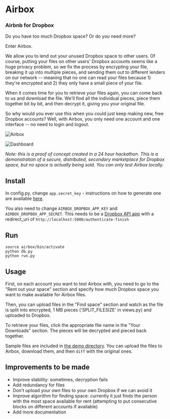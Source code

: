 # Airbox
### Airbnb for Dropbox

Do you have too much Dropbox space? Or do you need more?

Enter Airbox.

We allow you to lend out your unused Dropbox space to other users. Of course, putting your files on other users' Dropbox accounts seems like a huge privacy problem, so we fix the process by encrypting your file, breaking it up into multiple pieces, and sending them out to different lenders on our network -- meaning that no one can read your files because 1) they're encrypted and 2) they only have a small piece of your file.

When it comes time for you to retrieve your files again, you can come back to us and download the file. We'll find all the individual pieces, piece them together bit by bit, and then decrypt it, giving you your original file.

So why would you ever use this when you could just keep making new, free Dropbox accounts? Well, with Airbox, you only need one account and one interface -- no need to login and logout.

![Airbox](http://i.imgur.com/vkGXblD.png)

![Dashboard](http://i.imgur.com/3HqUrpW.png)

*Note: this is a proof of concept created in a 24 hour hackathon. This is a demonstration of a secure, distributed, secondary marketplace for Dropbox space, but no space is actually being sold. You can only test Airbox locally.*

## Install

In config.py, change `app.secret_key` - instructions on how to generate one are available [here](http://flask.pocoo.org/docs/0.10/quickstart/#sessions).

You also need to change `AIRBOX_DROPBOX_APP_KEY` and `AIRBOX_DROPBOX_APP_SECRET`. This needs to be a [Dropbox API app](https://www.dropbox.com/developers/apps) with a redirect_uri of `http://localhost:5000/authenticate-finish`

## Run

    source airbox/bin/activate
    python db.py
    python run.py

## Usage

First, on each account you want to test Airbox with, you need to go to the "Rent out your space" section and specify how much Dropbox space you want to make available for Airbox files.

Then, you can upload files in the "Find space" section and watch as the file is split into encrypted, 1 MB pieces ('SPLIT_FILESIZE' in views.py) and uploaded to Dropbox.

To retrieve your files, click the appropriate file name in the "Your Downloads" section. The pieces will be decrypted and pieced back together.

Sample files are included in [the demo directory](demo). You can upload the files to Airbox, download them, and then `diff` with the original ones.

## Improvements to be made

- Improve stability: sometimes, decryption fails
- Add redundancy for files
- Don't upload your own files to your own Dropbox if we can avoid it
- Improve algorithm for finding space: currently it just finds the person with the most space available for rent (attempting to put consecutive blocks on different accounts if available)
- Add more documentation
